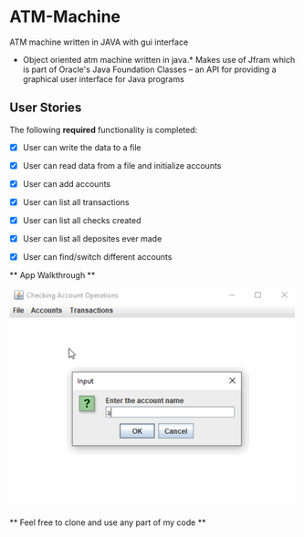 # ATM-Machine
ATM machine written in JAVA with gui interface

* Object oriented atm machine written in java.*
Makes use of Jfram which is part of Oracle's Java Foundation Classes – an API for providing a graphical user interface for Java programs

## User Stories

The following **required** functionality is completed:

- [X] User can write the data to a file
- [X]	User can read data from a file and initialize accounts
- [X] User can add accounts
- [X] User can list all transactions
- [X] User can list all checks created
- [X] User can list all deposites ever made
- [X] User can find/switch different accounts


** App Walkthrough **


<img src="walkaround.gif" width=500><br>


** Feel free to clone and use any part of my code **
